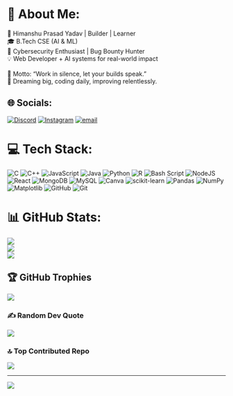 # 💫 About Me:
🚀 Himanshu Prasad Yadav | Builder | Learner<br>🎓 B.Tech CSE (AI & ML) <br>🔐 Cybersecurity Enthusiast | Bug Bounty Hunter<br>💡 Web Developer + AI systems for real-world impact<br><br>🧠 Motto: “Work in silence, let your builds speak.”<br>🎯 Dreaming big, coding daily, improving relentlessly.


## 🌐 Socials:
[![Discord](https://img.shields.io/badge/Discord-%237289DA.svg?logo=discord&logoColor=white)](https://discord.gg/https://discord.gg/SQdQVqhhy8) [![Instagram](https://img.shields.io/badge/Instagram-%23E4405F.svg?logo=Instagram&logoColor=white)](https://instagram.com/himanshuyadav_1405) [![email](https://img.shields.io/badge/Email-D14836?logo=gmail&logoColor=white)](mailto:himanshuyadav4596@gmail.com) 

# 💻 Tech Stack:
![C](https://img.shields.io/badge/c-%2300599C.svg?style=plastic&logo=c&logoColor=white) ![C++](https://img.shields.io/badge/c++-%2300599C.svg?style=plastic&logo=c%2B%2B&logoColor=white) ![JavaScript](https://img.shields.io/badge/javascript-%23323330.svg?style=plastic&logo=javascript&logoColor=%23F7DF1E) ![Java](https://img.shields.io/badge/java-%23ED8B00.svg?style=plastic&logo=openjdk&logoColor=white) ![Python](https://img.shields.io/badge/python-3670A0?style=plastic&logo=python&logoColor=ffdd54) ![R](https://img.shields.io/badge/r-%23276DC3.svg?style=plastic&logo=r&logoColor=white) ![Bash Script](https://img.shields.io/badge/bash_script-%23121011.svg?style=plastic&logo=gnu-bash&logoColor=white) ![NodeJS](https://img.shields.io/badge/node.js-6DA55F?style=plastic&logo=node.js&logoColor=white) ![React](https://img.shields.io/badge/react-%2320232a.svg?style=plastic&logo=react&logoColor=%2361DAFB) ![MongoDB](https://img.shields.io/badge/MongoDB-%234ea94b.svg?style=plastic&logo=mongodb&logoColor=white) ![MySQL](https://img.shields.io/badge/mysql-4479A1.svg?style=plastic&logo=mysql&logoColor=white) ![Canva](https://img.shields.io/badge/Canva-%2300C4CC.svg?style=plastic&logo=Canva&logoColor=white) ![scikit-learn](https://img.shields.io/badge/scikit--learn-%23F7931E.svg?style=plastic&logo=scikit-learn&logoColor=white) ![Pandas](https://img.shields.io/badge/pandas-%23150458.svg?style=plastic&logo=pandas&logoColor=white) ![NumPy](https://img.shields.io/badge/numpy-%23013243.svg?style=plastic&logo=numpy&logoColor=white) ![Matplotlib](https://img.shields.io/badge/Matplotlib-%23ffffff.svg?style=plastic&logo=Matplotlib&logoColor=black) ![GitHub](https://img.shields.io/badge/github-%23121011.svg?style=plastic&logo=github&logoColor=white) ![Git](https://img.shields.io/badge/git-%23F05033.svg?style=plastic&logo=git&logoColor=white)
# 📊 GitHub Stats:
![](https://github-readme-stats.vercel.app/api?username=himanshu140505&theme=github_dark&hide_border=false&include_all_commits=true&count_private=true)<br/>
![](https://nirzak-streak-stats.vercel.app/?user=himanshu140505&theme=github_dark&hide_border=false)<br/>
![](https://github-readme-stats.vercel.app/api/top-langs/?username=himanshu140505&theme=github_dark&hide_border=false&include_all_commits=true&count_private=true&layout=compact)

## 🏆 GitHub Trophies
![](https://github-profile-trophy.vercel.app/?username=himanshu140505&theme=radical&no-frame=false&no-bg=true&margin-w=4)

### ✍️ Random Dev Quote
![](https://quotes-github-readme.vercel.app/api?type=horizontal&theme=radical)

### 🔝 Top Contributed Repo
![](https://github-contributor-stats.vercel.app/api?username=himanshu140505&limit=5&theme=dark&combine_all_yearly_contributions=true)

---
[![](https://visitcount.itsvg.in/api?id=himanshu140505&icon=2&color=0)](https://visitcount.itsvg.in)

<!-- Proudly created with GPRM ( https://gprm.itsvg.in ) -->
